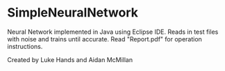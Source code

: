# SimpleNeuralNetwork

Neural Network implemented in Java using Eclipse IDE. Reads in test files with noise and trains until accurate. Read "Report.pdf" for operation instructions.

Created by Luke Hands and Aidan McMillan
